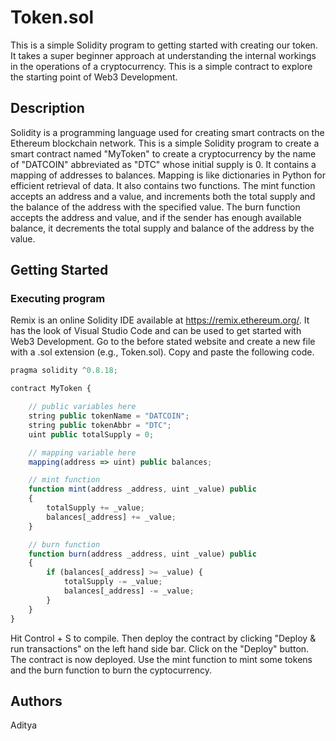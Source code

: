 # Token.sol

This is a simple Solidity program to getting started with creating our token. It takes a super beginner approach at understanding the internal workings in the operations of a cryptocurrency. This is a simple contract to explore the starting point of Web3 Development.

## Description

Solidity is a programming language used for creating smart contracts on the Ethereum blockchain network. This is a simple Solidity program to create a smart contract named "MyToken" to create a cryptocurrency by the name of "DATCOIN" abbreviated as "DTC" whose initial supply is 0. It contains a mapping of addresses to balances. Mapping is like dictionaries in Python for efficient retrieval of data. It also contains two functions. The mint function accepts an address and a value, and increments both the total supply and the balance of the address with the specified value. The burn function accepts the address and value, and if the sender has enough available balance, it decrements the total supply and balance of the address by the value.

## Getting Started

### Executing program
Remix is an online Solidity IDE available at https://remix.ethereum.org/. It has the look of Visual Studio Code and can be used to get started with Web3 Development. Go to the before stated website and create a new file with a .sol extension (e.g., Token.sol). Copy and paste the following code.

```javascript
pragma solidity ^0.8.18;

contract MyToken {

    // public variables here
    string public tokenName = "DATCOIN";
    string public tokenAbbr = "DTC";
    uint public totalSupply = 0;

    // mapping variable here
    mapping(address => uint) public balances;

    // mint function
    function mint(address _address, uint _value) public 
    {
        totalSupply += _value;
        balances[_address] += _value;
    }

    // burn function
    function burn(address _address, uint _value) public 
    {
        if (balances[_address] >= _value) {
            totalSupply -= _value;
            balances[_address] -= _value;
        }     
    }
}

```

Hit Control + S to compile. Then deploy the contract by clicking "Deploy & run transactions" on the left hand side bar. Click on the "Deploy" button. The contract is now deployed. Use the mint function to mint some tokens and the burn function to burn the cyptocurrency.

## Authors

Aditya
